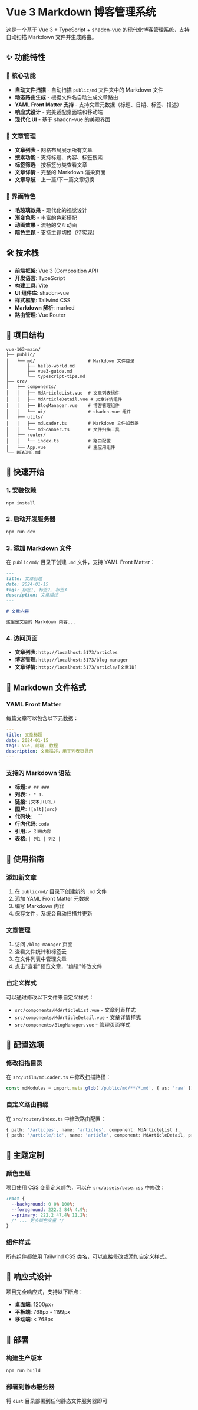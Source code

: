 # Vue 3 Markdown 博客管理系统

这是一个基于 Vue 3 + TypeScript + shadcn-vue 的现代化博客管理系统，支持自动扫描 Markdown 文件并生成路由。

## ✨ 功能特性

### 🚀 核心功能
- **自动文件扫描** - 自动扫描 `public/md` 文件夹中的 Markdown 文件
- **动态路由生成** - 根据文件名自动生成文章路由
- **YAML Front Matter 支持** - 支持文章元数据（标题、日期、标签、描述）
- **响应式设计** - 完美适配桌面端和移动端
- **现代化 UI** - 基于 shadcn-vue 的美观界面

### 📝 文章管理
- **文章列表** - 网格布局展示所有文章
- **搜索功能** - 支持标题、内容、标签搜索
- **标签筛选** - 按标签分类查看文章
- **文章详情** - 完整的 Markdown 渲染页面
- **文章导航** - 上一篇/下一篇文章切换

### 🎨 界面特色
- **毛玻璃效果** - 现代化的视觉设计
- **渐变色彩** - 丰富的色彩搭配
- **动画效果** - 流畅的交互动画
- **暗色主题** - 支持主题切换（待实现）

## 🛠️ 技术栈

- **前端框架**: Vue 3 (Composition API)
- **开发语言**: TypeScript
- **构建工具**: Vite
- **UI 组件库**: shadcn-vue
- **样式框架**: Tailwind CSS
- **Markdown 解析**: marked
- **路由管理**: Vue Router

## 📁 项目结构

```
vue-163-main/
├── public/
│   └── md/                    # Markdown 文件目录
│       ├── hello-world.md
│       ├── vue3-guide.md
│       └── typescript-tips.md
├── src/
│   ├── components/
│   │   ├── MdArticleList.vue  # 文章列表组件
│   │   ├── MdArticleDetail.vue # 文章详情组件
│   │   ├── BlogManager.vue    # 博客管理组件
│   │   └── ui/                # shadcn-vue 组件
│   ├── utils/
│   │   ├── mdLoader.ts        # Markdown 文件加载器
│   │   └── mdScanner.ts       # 文件扫描工具
│   ├── router/
│   │   └── index.ts           # 路由配置
│   └── App.vue                # 主应用组件
└── README.md
```

## 🚀 快速开始

### 1. 安装依赖

```bash
npm install
```

### 2. 启动开发服务器

```bash
npm run dev
```

### 3. 添加 Markdown 文件

在 `public/md/` 目录下创建 `.md` 文件，支持 YAML Front Matter：

```markdown
---
title: 文章标题
date: 2024-01-15
tags: 标签1, 标签2, 标签3
description: 文章描述
---

# 文章内容

这里是文章的 Markdown 内容...
```

### 4. 访问页面

- **文章列表**: `http://localhost:5173/articles`
- **博客管理**: `http://localhost:5173/blog-manager`
- **文章详情**: `http://localhost:5173/article/[文章ID]`

## 📝 Markdown 文件格式

### YAML Front Matter

每篇文章可以包含以下元数据：

```yaml
---
title: 文章标题
date: 2024-01-15
tags: Vue, 前端, 教程
description: 文章描述，用于列表页显示
---
```

### 支持的 Markdown 语法

- **标题**: `# ## ###`
- **列表**: `- * 1.`
- **链接**: `[文本](URL)`
- **图片**: `![alt](src)`
- **代码块**: ``` ``` ```
- **行内代码**: `code`
- **引用**: `> 引用内容`
- **表格**: `| 列1 | 列2 |`

## 🎯 使用指南

### 添加新文章

1. 在 `public/md/` 目录下创建新的 `.md` 文件
2. 添加 YAML Front Matter 元数据
3. 编写 Markdown 内容
4. 保存文件，系统会自动扫描并更新

### 文章管理

1. 访问 `/blog-manager` 页面
2. 查看文件统计和标签云
3. 在文件列表中管理文章
4. 点击"查看"预览文章，"编辑"修改文件

### 自定义样式

可以通过修改以下文件来自定义样式：

- `src/components/MdArticleList.vue` - 文章列表样式
- `src/components/MdArticleDetail.vue` - 文章详情样式
- `src/components/BlogManager.vue` - 管理页面样式

## 🔧 配置选项

### 修改扫描目录

在 `src/utils/mdLoader.ts` 中修改扫描路径：

```typescript
const mdModules = import.meta.glob('/public/md/**/*.md', { as: 'raw' })
```

### 自定义路由前缀

在 `src/router/index.ts` 中修改路由配置：

```typescript
{ path: '/articles', name: 'articles', component: MdArticleList },
{ path: '/article/:id', name: 'article', component: MdArticleDetail, props: true },
```

## 🎨 主题定制

### 颜色主题

项目使用 CSS 变量定义颜色，可以在 `src/assets/base.css` 中修改：

```css
:root {
  --background: 0 0% 100%;
  --foreground: 222.2 84% 4.9%;
  --primary: 222.2 47.4% 11.2%;
  /* ... 更多颜色变量 */
}
```

### 组件样式

所有组件都使用 Tailwind CSS 类名，可以直接修改或添加自定义样式。

## 📱 响应式设计

项目完全响应式，支持以下断点：

- **桌面端**: 1200px+
- **平板端**: 768px - 1199px
- **移动端**: < 768px

## 🚀 部署

### 构建生产版本

```bash
npm run build
```

### 部署到静态服务器

将 `dist` 目录部署到任何静态文件服务器即可
